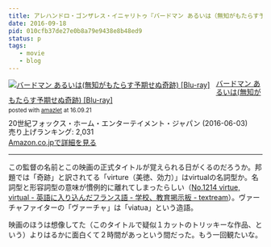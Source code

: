 ```yaml
---
title: アレハンドロ・ゴンザレス・イニャリトゥ『バードマン あるいは（無知がもたらす予期せぬ奇跡）』
date: 2016-09-18
pid: 010cfb37de27e0b8a79e9438e8b48ed9
status: p
tags:
   - movie
   - blog
---
```


<div class="amazlet-box" style="margin-bottom:0px;"><div class="amazlet-image" style="float:left;margin:0px 12px 1px 0px;"><a href="http://www.amazon.co.jp/exec/obidos/ASIN/B01D17EFOA/dotimpact-22/ref=nosim/" name="amazletlink" target="_blank"><img src="http://ecx.images-amazon.com/images/I/617PQUM2jhL._SL160_.jpg" alt="バードマン あるいは(無知がもたらす予期せぬ奇跡) [Blu-ray]" style="border: none;" /></a></div><div class="amazlet-info" style="line-height:120%; margin-bottom: 10px"><div class="amazlet-name" style="margin-bottom:10px;line-height:120%"><a href="http://www.amazon.co.jp/exec/obidos/ASIN/B01D17EFOA/dotimpact-22/ref=nosim/" name="amazletlink" target="_blank">バードマン あるいは(無知がもたらす予期せぬ奇跡) [Blu-ray]</a><div class="amazlet-powered-date" style="font-size:80%;margin-top:5px;line-height:120%">posted with <a href="http://www.amazlet.com/" title="amazlet" target="_blank">amazlet</a> at 16.09.21</div></div><div class="amazlet-detail">20世紀フォックス・ホーム・エンターテイメント・ジャパン (2016-06-03)<br />売り上げランキング: 2,031<br /></div><div class="amazlet-sub-info" style="float: left;"><div class="amazlet-link" style="margin-top: 5px"><a href="http://www.amazon.co.jp/exec/obidos/ASIN/B01D17EFOA/dotimpact-22/ref=nosim/" name="amazletlink" target="_blank">Amazon.co.jpで詳細を見る</a></div></div></div><div class="amazlet-footer" style="clear: left"></div></div>

---- 

この監督の名前とこの映画の正式タイトルが覚えられる日がくるのだろうか。邦題では「奇跡」と訳されてる「virture（美徳、効力）」はvirtualの名詞型か。名詞型と形容詞型の意味が慣例的に離れてしまったらしい（[No.1214 virtue, virtual - 英語に入り込んだフランス語 - 学校、教育掲示板 - textream][1]）。ヴァーチャファイターの「ヴァーチャ」は「viatua」という造語。

映画のほうは想像してた（このタイトルで疑似１カットのトリッキーな作品、という）よりはるかに面白くて２時間があっという間だった。もう一回観たいな。

[1]:	http://textream.yahoo.co.jp/message/1834896/1q8la4kffea4j9fea4sa4c0a5ua5ia5sa598l/1/1214